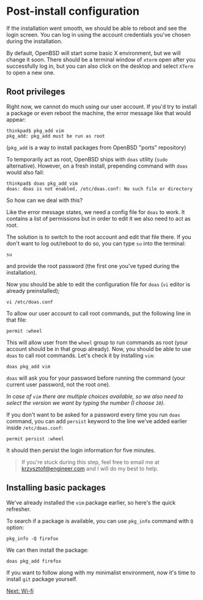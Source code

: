 # Post-install configuration

If the installation went smooth, we should be able to reboot and see the login screen.
You can log in using the account credentials you've chosen during the installation.

By default, OpenBSD will start some basic X environment, but we will change it soon.
There should be a terminal window of `xterm` open after you successfully log in, 
but you can also click on the desktop and select `XTerm` to open a new one.

## Root privileges

Right now, we cannot do much using our user account. 
If you'd try to install a package or even reboot the machine, the error message like that would appear:

```
thinkpad$ pkg_add vim
pkg_add: pkg_add must be run as root
```

(`pkg_add` is a way to install packages from OpenBSD "ports" repository)

To temporarily act as root, OpenBSD ships with `doas` utility (`sudo` alternative). 
However, on a fresh install, prepending command with `doas` would also fail:

```
thinkpad$ doas pkg_add vim
doas: doas is not enabled, /etc/doas.conf: No such file or directory
```

So how can we deal with this?

Like the error message states, we need a config file for `doas` to work.
It contains a list of permissions but in order to edit it we also need to act as root.

The solution is to switch to the root account and edit that file there. 
If you don't want to log out/reboot to do so, you can type `su` into the terminal:

```
su
```

and provide the root password (the first one you've typed during the installation).

Now you should be able to edit the configuration file for `doas` (`vi` editor is already preinstalled);

```
vi /etc/doas.conf
```

To allow our user account to call root commands, put the following line in that file:

```
permit :wheel
```

This will allow user from the `wheel` group to run commands as root (your account should be in that group already).
Now, you should be able to use `doas` to call root commands. Let's check it by installing `vim`:

```
doas pkg_add vim
```

`doas` will ask you for your password before running the command (your current user password, not the root one). 

*In case of `vim` there are multiple choices available, so we also need to select the version we want by typing the number (I choose `10`).*

If you don't want to be asked for a password every time you run `doas` command, you can add `persist` keyword to the line we've added earlier inside `/etc/doas.conf`:

```
permit persist :wheel
```

It should then persist the login information for five minutes.

> If you're stuck during this step, feel free to email me at [krzysztof@engineer.com](mailto:krzysztof@engineer.com) and I will do my best to help.

## Installing basic packages

We've already installed the `vim` package earlier, so here's the quick refresher.

To search if a package is available, you can use `pkg_info` command with `Q` option:

```
pkg_info -Q firefox
```

We can then install the package:

```
doas pkg_add firefox
```

If you want to follow along with my minimalist environment, now it's time to install `git` package yourself.

[Next: Wi-fi](/configuration/04-wifi.md)
